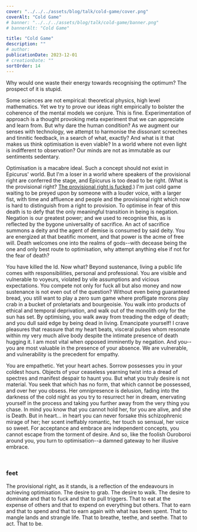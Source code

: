```yaml
---
cover: "../../../assets/blog/talk/cold-game/cover.png"
coverAlt: "Cold Game"
# banner: "../../../assets/blog/talk/cold-game/banner.png"
# bannerAlt: "Cold Game"

title: "Cold Game"
description: ""
# author:
publicationDate: 2023-12-01
# creationDate: ""
sortOrder: 14
---
```


Why would one waste their energy towards recognising the optimum? The prospect of it is stupid.

Some sciences are not empirical: theoretical physics, high level mathematics. Yet we try to prove our ideas right empirically to bolster the coherence of the mental models we conjure. This is fine. Experimentation of approach is a thought provoking meta experiment that we can appreciate and learn from. But why dare the human condition? As we augment our senses with technology, we attempt to harmonise the dissonant screeches and tinnitic feedback, in a search of what, exactly? And what is it that makes us think optimisation is even viable? In a world where not even light is indifferent to observation? Our minds are not as immutable as our sentiments sedentary.

Optimisation is a macabre ideal. Such a concept should not exist in Epicurus' world. But I'm a loser in a world where speakers of the provisional right are conferred the stage, and Epicurus is too dead to be right. (What is the provisional right? [The provisional right is fucked](#feet).) I'm just cold game waiting to be preyed upon by someone with a louder voice, with a larger fist, with time and affluence and people and the provisional right which now is hard to distinguish from a right to provision. To optimise in fear of this death is to defy that the only meaningful transition in being is negation. Negation is our greatest power; and we used to recognise this, as is reflected by the bygone universality of sacrifice. An act of sacrifice summons a deity and the agent of demise is consumed by said deity. You are energized at that beatific moment, and that power is the acme of free will. Death welcomes one into the realms of gods--with decease being the one and only best route to optimisation, why attempt anything else if not for the fear of death?

You have killed the Id. Now what? Beyond sustenance, living a public life comes with responsibilities, personal and professional. You are visible and vulnerable to voyeurs, violated by vile assumptions and vicious expectations. You compete not only for fuck all but also money and now sustenance is not even out of the question? Without even being guaranteed bread, you still want to play a zero sum game where profligate morons play crab in a bucket of proletariats and bourgeoisie. You walk into products of ethical and temporal deprivation, and walk out of the monolith only for the sun has set. By optimising, you walk away from treading the edge of death; and you dull said edge by being dead in living. Emancipate yourself! I crave pleasures that reassure that my heart beats, visceral pulses whom resonate within my very much alive body despite the intimate presence of death hugging it. I am most vital when opposed imminently by negation. And you--you are most valuable in the presence of your absence. We are vulnerable, and vulnerability is the precedent for empathy.

You are empathetic. Yet your heart aches. Sorrow possesses you in your coldest hours. Objects of your ceaseless yearning twist into a dread of spectres and manifest despair to haunt you. But what you truly desire is not material. You seek that which has no form, that which cannot be possessed, and over her you obsess. Her omnipresence is delusion, fading into the darkness of the cold night as you try to resurrect her in dream, enervating yourself in the process and taking you further away from the very thing you chase. In mind you know that you cannot hold her, for you are alive, and she is Death. But in heart... in heart you can never forsake this schizophrenic mirage of her; her scent ineffably romantic, her touch so sensual, her voice so sweet. For acceptance and embrace are independent concepts, you cannot escape from the torment of desire. And so, like the foolish Ouroboroi around you, you turn to optimisation--a damned gateway to her illusive embrace.

<br>

### feet
The provisional right, as it stands, is a reflection of the endeavours in achieving optimisation. The desire to grab. The desire to walk. The desire to dominate and that to fuck and that to pull triggers. That to eat at the expense of others and that to expend on everything but others. That to earn and that to spend and that to earn again with what has been spent. That to mangle lands and strangle life. That to breathe, teethe, and seethe. That to act. That to be.